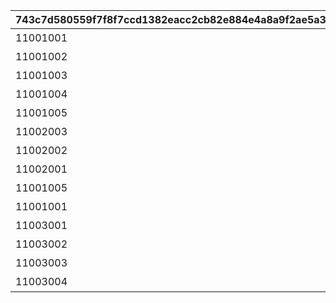 |743c7d580559f7f8f7ccd1382eacc2cb82e884e4a8a9f2ae5a325b2e1497fa6f|7c4e70e47ce8d219b8e7ba3a60d915d2245dd5fa50c205f717330d010b6c671e|6d335080a42b67fa6fdc488652cc1a71a24a2ae116bf6bad09a387d644b25261|acc016fe51613eb7ac288db975ba24489c38598396adfd6f5254d567a3c9678b|be794ec5171042e67687c5a41d39de62cb0890a69b682617b747e5e008db5346|cf084bf8798f47aa283fb972d8144062560a9f239aad45a476a2a6febc1ef287|1926e707ad5ce95cf8540c8db0cba18bf7a7e99169dd4e387446370d0ab4c7cc|0bc506af9d49fa91bd1335d72f45000fdb14ea62caaf9ec05c2e0f69c3595682|c689aebd2c493d1d88ccd19ee5a53614cc0e7c9d44d23490fbfe5876da3f5b75|ecc8928c7b882546ff3259b311ea5fbfa23d8d2dd1e2ec5b493add41dfa99d5d|3d88ddfa1bd35098beaae833fb5473f423ca59605486652eff2e46e3128cb2f2|05b923faefb3426a8e08a754a91202bff997625cf1b94881ae973ec276440567|4b4bb1a8b019242b136ae41e617dc7a55a16a221ed303649176ff893a63ac817|bb59d1187211ae77202534385f17881ed089824e3607c41ae0ff2d1a93db0e08|41ca6812b5b93869c516cba3d6be090598e4d417ddd87c5c90f22d7faa4d6a89|a9b996ec1a44809e990c882493d6f1a8da32a587c01f6df51fd93d3328a7e25a|aa3135052a483cf087806e53de9dff02c80d8322884a6da4e1830c92c1780134|
| --- | --- | --- | --- | --- | --- | --- | --- | --- | --- | --- | --- | --- | --- | --- | --- | --- |
|11001001|1|11001001|108|4101401|10|4104401|1|100000|11001|4104351|スィオネ\n樹林|-470|4101351|4201401|43200|7200|
|11001002|1|11001002|90|4106401|10|4110401|2|100000|11001|4110351|ヘリケ巨木|-235|4106351|4203401|43200|7200|
|11001003|1|11001003|108|4102401|10|4105401|3|100000|11001|4105351|イオカステ\n岩山|0|4102351|4201401|43200|7200|
|11001004|1|11001004|90|4108401|10|4109401|4|100000|11001|4109351|ハルパリ\n大滝|235|4108351|4203401|43200|7200|
|11001005|1|11001005|108|4103401|10|4107401|5|100000|11001|4107351|ムネメー川|470|4103351|4201401|43200|7200|
|11002003|1|11002001|108|4104401|10|4201401|6|100000|11002|4101401|アルバ浜堤|-470|4301351|4301401|43200|7200|
|11002002|1|11002002|90|4110401|10|4203401|7|100000|11002|4106401|サダルスド\n砂浜|-235|4305351|4305401|43200|7200|
|11002001|1|11002003|108|4105401|10|4201401|8|100000|11002|4102401|ダルリク\n巨岩|0|4302351|4302401|43200|7200|
|11001005|1|11002004|90|4109401|10|4203401|9|100000|11002|4108401|アンカル川|235|4304351|4304401|43200|7200|
|11001001|1|11002005|108|4107401|10|4201401|10|100000|11002|4103401|ダクビア\n森林|470|4303351|4303401|43200|7200|
|11003001|1|11003001|108|4101401|10|4104401|11|100000|11003|4201401|ミーマス\n洞穴|-470|4201351|4109401|43200|7200|
|11003002|1|11003002|90|4108401|10|4102401|11|100000|11003|4202401|レアント川|-155|4202351|4110401|43200|7200|
|11003003|1|11003003|108|4103401|10|4105401|11|100000|11003|4203401|ケランド\n廃墟|160|4203351|4109401|43200|7200|
|11003004|1|11003004|90|4106401|10|4107401|11|100000|11003|4204401|デオネカ\n氷海|470|4204351|4110401|43200|7200|